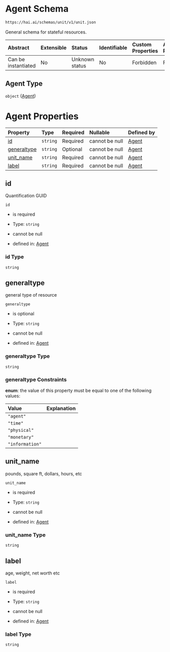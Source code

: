 # Agent Schema

```txt
https://hai.ai/schemas/unit/v1/unit.json
```

General schema for stateful resources.

| Abstract            | Extensible | Status         | Identifiable | Custom Properties | Additional Properties | Access Restrictions | Defined In                                                                        |
| :------------------ | :--------- | :------------- | :----------- | :---------------- | :-------------------- | :------------------ | :-------------------------------------------------------------------------------- |
| Can be instantiated | No         | Unknown status | No           | Forbidden         | Forbidden             | none                | [unit.schema.json](../../schemas/unit/v1/unit.schema.json "open original schema") |

## Agent Type

`object` ([Agent](unit.md))

# Agent Properties

| Property                    | Type     | Required | Nullable       | Defined by                                                                                                 |
| :-------------------------- | :------- | :------- | :------------- | :--------------------------------------------------------------------------------------------------------- |
| [id](#id)                   | `string` | Required | cannot be null | [Agent](unit-properties-id.md "https://hai.ai/schemas/unit/v1/unit.json#/properties/id")                   |
| [generaltype](#generaltype) | `string` | Optional | cannot be null | [Agent](unit-properties-generaltype.md "https://hai.ai/schemas/unit/v1/unit.json#/properties/generaltype") |
| [unit\_name](#unit_name)    | `string` | Required | cannot be null | [Agent](unit-properties-unit_name.md "https://hai.ai/schemas/unit/v1/unit.json#/properties/unit_name")     |
| [label](#label)             | `string` | Required | cannot be null | [Agent](unit-properties-label.md "https://hai.ai/schemas/unit/v1/unit.json#/properties/label")             |

## id

Quantification GUID

`id`

*   is required

*   Type: `string`

*   cannot be null

*   defined in: [Agent](unit-properties-id.md "https://hai.ai/schemas/unit/v1/unit.json#/properties/id")

### id Type

`string`

## generaltype

general type of resource

`generaltype`

*   is optional

*   Type: `string`

*   cannot be null

*   defined in: [Agent](unit-properties-generaltype.md "https://hai.ai/schemas/unit/v1/unit.json#/properties/generaltype")

### generaltype Type

`string`

### generaltype Constraints

**enum**: the value of this property must be equal to one of the following values:

| Value           | Explanation |
| :-------------- | :---------- |
| `"agent"`       |             |
| `"time"`        |             |
| `"physical"`    |             |
| `"monetary"`    |             |
| `"information"` |             |

## unit\_name

pounds, square ft, dollars, hours, etc

`unit_name`

*   is required

*   Type: `string`

*   cannot be null

*   defined in: [Agent](unit-properties-unit_name.md "https://hai.ai/schemas/unit/v1/unit.json#/properties/unit_name")

### unit\_name Type

`string`

## label

age, weight, net worth etc

`label`

*   is required

*   Type: `string`

*   cannot be null

*   defined in: [Agent](unit-properties-label.md "https://hai.ai/schemas/unit/v1/unit.json#/properties/label")

### label Type

`string`
